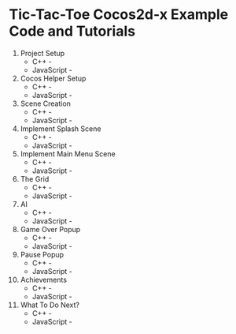 # Tic-Tac-Toe Cocos2d-x Example Code and Tutorials

<ol>
  <li>
    Project Setup
    <ul>
      <li>C++ - </li>
      <li>JavaScript - </li>
    </ul>
  </li>
  
  <li>
    Cocos Helper Setup
    <ul>
      <li>C++ - </li>
      <li>JavaScript - </li>
    </ul>
  </li>
  
  <li>
    Scene Creation
    <ul>
      <li>C++ - </li>
      <li>JavaScript - </li>
    </ul>
  </li>
  
  <li>
    Implement Splash Scene
    <ul>
      <li>C++ - </li>
      <li>JavaScript - </li>
    </ul>
  </li>
  
  <li>
    Implement Main Menu Scene
    <ul>
      <li>C++ - </li>
      <li>JavaScript - </li>
    </ul>
  </li>
  
  <li>
    The Grid
    <ul>
      <li>C++ - </li>
      <li>JavaScript - </li>
    </ul>
  </li>
  
  <li>
    AI
    <ul>
      <li>C++ - </li>
      <li>JavaScript - </li>
    </ul>
  </li>
  
  <li>
    Game Over Popup
    <ul>
      <li>C++ - </li>
      <li>JavaScript - </li>
    </ul>
  </li>
  
  <li>
    Pause Popup
    <ul>
      <li>C++ - </li>
      <li>JavaScript - </li>
    </ul>
  </li>
  
  <li>
    Achievements
    <ul>
      <li>C++ - </li>
      <li>JavaScript - </li>
    </ul>
  </li>
  
  <li>
    What To Do Next?
    <ul>
      <li>C++ - </li>
      <li>JavaScript - </li>
    </ul>
  </li>
</ol>
